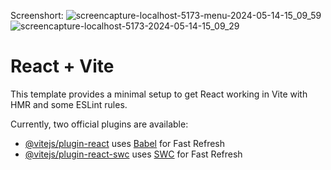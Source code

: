 Screenshort:
![screencapture-localhost-5173-menu-2024-05-14-15_09_59](https://github.com/shamiul77/MUI-practice/assets/118125555/918a62ac-a8a4-451f-ac10-f7527439e22b)
![screencapture-localhost-5173-2024-05-14-15_09_29](https://github.com/shamiul77/MUI-practice/assets/118125555/50280119-d0d4-4fa3-82b0-735fedca57d1)



# React + Vite

This template provides a minimal setup to get React working in Vite with HMR and some ESLint rules.

Currently, two official plugins are available:

- [@vitejs/plugin-react](https://github.com/vitejs/vite-plugin-react/blob/main/packages/plugin-react/README.md) uses [Babel](https://babeljs.io/) for Fast Refresh
- [@vitejs/plugin-react-swc](https://github.com/vitejs/vite-plugin-react-swc) uses [SWC](https://swc.rs/) for Fast Refresh
